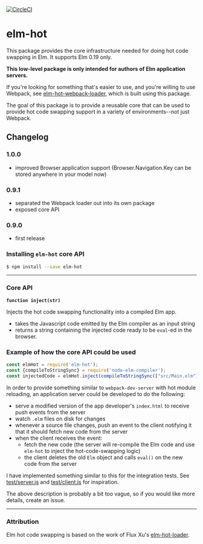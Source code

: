 [![CircleCI](https://circleci.com/gh/klazuka/elm-hot.svg?style=svg)](https://circleci.com/gh/klazuka/elm-hot)

# elm-hot

This package provides the core infrastructure needed for doing hot code swapping in Elm. It supports Elm 0.19 only.

**This low-level package is only intended for authors of Elm application servers.**

If you're looking for something that's easier to use, and you're willing to use Webpack, see [elm-hot-webpack-loader](https://github.com/klazuka/elm-hot-webpack-loader), which is built using this package.

The goal of this package is to provide a reusable core that can be used to provide hot code swapping support in a variety of environments--not just Webpack.


## Changelog

### 1.0.0
- improved Browser.application support (Browser.Navigation.Key can be stored anywhere in your model now) 

### 0.9.1
- separated the Webpack loader out into its own package
- exposed core API

### 0.9.0
- first release


### Installing `elm-hot` core API

```bash
$ npm install --save elm-hot
```

---------------------------------------------

### Core API


**`function inject(str)`**

Injects the hot code swapping functionality into a compiled Elm app.

- takes the Javascript code emitted by the Elm compiler as an input string
- returns a string containing the injected code ready to be `eval`-ed in the browser.   


### Example of how the core API could be used 

```javascript
const elmHot = require('elm-hot');
const {compileToStringSync} = require('node-elm-compiler');
const injectedCode = elmHot.inject(compileToStringSync(["src/Main.elm"], {}));
```

In order to provide something similar to `webpack-dev-server` with hot module reloading, an application server could be developed to do the following:

- serve a modified version of the app developer's `index.html` to receive push events from the server
- watch `.elm` files on disk for changes
- whenever a source file changes, push an event to the client notifying it that it should fetch new code from the server
- when the client receives the event:
    - fetch the new code (the server will re-compile the Elm code and use `elm-hot` to inject the hot-code-swapping logic)
    - the client deletes the old `Elm` object and calls `eval()` on the new code from the server
    
I have implemented something similar to this for the integration tests. See [test/server.js]() and [test/client.js]() for inspiration.

The above description is probably a bit too vague, so if you would like more details, create an issue.

-------------------------------------------


### Attribution

Elm hot code swapping is based on the work of Flux Xu's [elm-hot-loader](https://github.com/fluxxu/elm-hot-loader).
